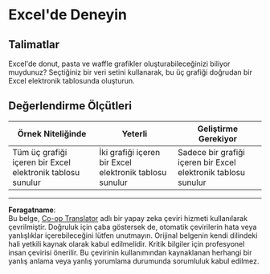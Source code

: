<!--
CO_OP_TRANSLATOR_METADATA:
{
  "original_hash": "1e00fe6a244c2f8f9a794c862661dd4f",
  "translation_date": "2025-08-28T11:11:40+00:00",
  "source_file": "3-Data-Visualization/11-visualization-proportions/assignment.md",
  "language_code": "tr"
}
-->
# Excel'de Deneyin

## Talimatlar

Excel'de donut, pasta ve waffle grafikler oluşturabileceğinizi biliyor muydunuz? Seçtiğiniz bir veri setini kullanarak, bu üç grafiği doğrudan bir Excel elektronik tablosunda oluşturun.

## Değerlendirme Ölçütleri

| Örnek Niteliğinde                                      | Yeterli                                           | Geliştirme Gerekiyor                                 |
| ------------------------------------------------------ | ------------------------------------------------ | --------------------------------------------------- |
| Tüm üç grafiği içeren bir Excel elektronik tablosu sunulur | İki grafiği içeren bir Excel elektronik tablosu sunulur | Sadece bir grafiği içeren bir Excel elektronik tablosu sunulur |

---

**Feragatname**:  
Bu belge, [Co-op Translator](https://github.com/Azure/co-op-translator) adlı bir yapay zeka çeviri hizmeti kullanılarak çevrilmiştir. Doğruluk için çaba göstersek de, otomatik çevirilerin hata veya yanlışlıklar içerebileceğini lütfen unutmayın. Orijinal belgenin kendi dilindeki hali yetkili kaynak olarak kabul edilmelidir. Kritik bilgiler için profesyonel insan çevirisi önerilir. Bu çevirinin kullanımından kaynaklanan herhangi bir yanlış anlama veya yanlış yorumlama durumunda sorumluluk kabul edilmez.